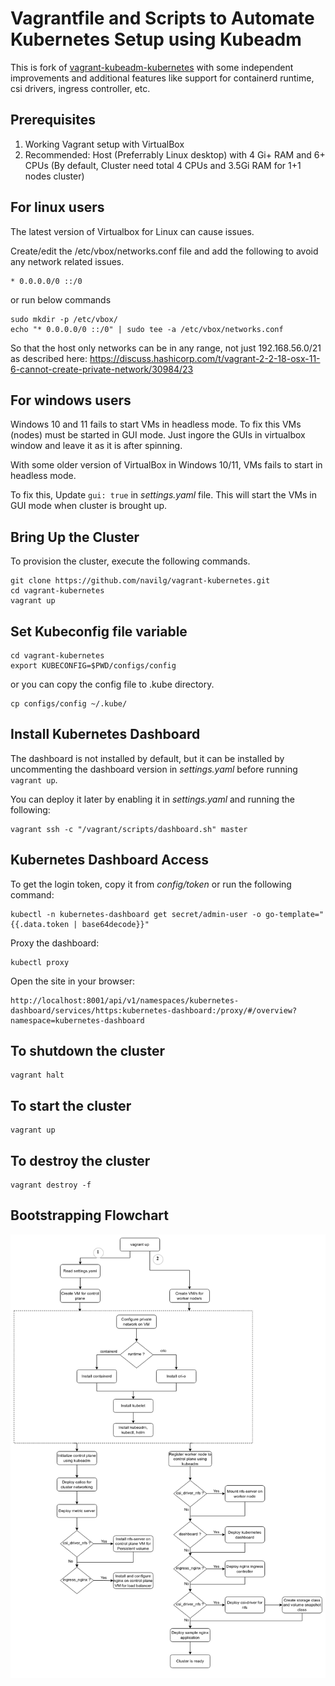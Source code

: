 
# Vagrantfile and Scripts to Automate Kubernetes Setup using Kubeadm

This is fork of [vagrant-kubeadm-kubernetes](https://github.com/techiescamp/vagrant-kubeadm-kubernetes) with some independent improvements and additional features like support for containerd runtime, csi drivers, ingress controller, etc.

## Prerequisites

1. Working Vagrant setup with VirtualBox
2. Recommended: Host (Preferrably Linux desktop) with 4 Gi+ RAM and 6+ CPUs (By default, Cluster need total 4 CPUs and 3.5Gi RAM for 1+1 nodes cluster)

## For linux users

The latest version of Virtualbox for Linux can cause issues.

Create/edit the /etc/vbox/networks.conf file and add the following to avoid any network related issues.

```vim
* 0.0.0.0/0 ::/0
```

or run below commands

```shell
sudo mkdir -p /etc/vbox/
echo "* 0.0.0.0/0 ::/0" | sudo tee -a /etc/vbox/networks.conf
```

So that the host only networks can be in any range, not just 192.168.56.0/21 as described here:
<https://discuss.hashicorp.com/t/vagrant-2-2-18-osx-11-6-cannot-create-private-network/30984/23>

## For windows users

Windows 10 and 11 fails to start VMs in headless mode. To fix this VMs (nodes) must be started in GUI mode.
Just ingore the GUIs in virtualbox window and leave it as it is after spinning.

With some older version of VirtualBox in Windows 10/11, VMs fails to start in headless mode.

To fix this, Update `gui: true` in _settings.yaml_ file. This will start the VMs in GUI mode when cluster is brought up.

## Bring Up the Cluster

To provision the cluster, execute the following commands.

```shell
git clone https://github.com/navilg/vagrant-kubernetes.git
cd vagrant-kubernetes
vagrant up
```

## Set Kubeconfig file variable

```shell
cd vagrant-kubernetes
export KUBECONFIG=$PWD/configs/config
```

or you can copy the config file to .kube directory.

```shell
cp configs/config ~/.kube/
```

## Install Kubernetes Dashboard

The dashboard is not installed by default, but it can be installed by uncommenting the dashboard version in _settings.yaml_ before running `vagrant up`.

You can deploy it later by enabling it in _settings.yaml_ and running the following:

```shell
vagrant ssh -c "/vagrant/scripts/dashboard.sh" master
```

## Kubernetes Dashboard Access

To get the login token, copy it from _config/token_ or run the following command:

```shell
kubectl -n kubernetes-dashboard get secret/admin-user -o go-template="{{.data.token | base64decode}}"
```

Proxy the dashboard:

```shell
kubectl proxy
```

Open the site in your browser:

```shell
http://localhost:8001/api/v1/namespaces/kubernetes-dashboard/services/https:kubernetes-dashboard:/proxy/#/overview?namespace=kubernetes-dashboard
```

## To shutdown the cluster

```shell
vagrant halt
```

## To start the cluster

```shell
vagrant up
```

## To destroy the cluster

```shell
vagrant destroy -f
```

## Bootstrapping Flowchart

![Bootstrapping Flowchart](img/vagrant-kubernetes.png)
